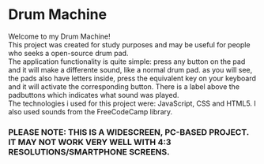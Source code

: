 # Drum Machine
Welcome to my Drum Machine!
<br />This project was created for study purposes and may be useful for people who seeks a open-source drum pad.
<br />The application functionality is quite simple: press any button on the pad and it will make a differente sound, like a normal drum pad. as you will see, the pads also have letters inside, press the equivalent key on your keyboard and it will activate the corresponding button. There is a label above the padbuttons which indicates what sound was played.
<br />The technologies i used for this project were: JavaScript, CSS and HTML5. I also used sounds from the FreeCodeCamp library.

### PLEASE NOTE: THIS IS A WIDESCREEN, PC-BASED PROJECT. IT MAY NOT WORK VERY WELL WITH 4:3 RESOLUTIONS/SMARTPHONE SCREENS.



